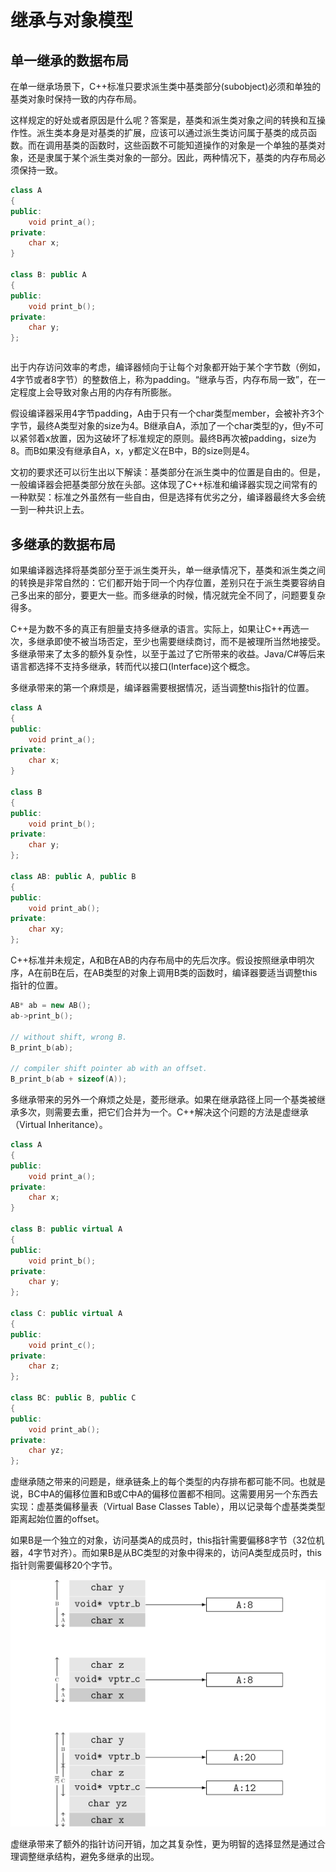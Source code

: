 # 继承与对象模型

## 单一继承的数据布局

在单一继承场景下，C++标准只要求派生类中基类部分(subobject)必须和单独的基类对象时保持一致的内存布局。

这样规定的好处或者原因是什么呢？答案是，基类和派生类对象之间的转换和互操作性。派生类本身是对基类的扩展，应该可以通过派生类访问属于基类的成员函数。而在调用基类的函数时，这些函数不可能知道操作的对象是一个单独的基类对象，还是隶属于某个派生类对象的一部分。因此，两种情况下，基类的内存布局必须保持一致。

```cpp
class A
{
public:
    void print_a();
private:
    char x;
}

class B: public A
{
public:
    void print_b();
private:
    char y;
};
```

```cpp

```

出于内存访问效率的考虑，编译器倾向于让每个对象都开始于某个字节数（例如，4字节或者8字节）的整数倍上，称为padding。“继承与否，内存布局一致”，在一定程度上会导致对象占用的内存有所膨胀。

假设编译器采用4字节padding，A由于只有一个char类型member，会被补齐3个字节，最终A类型对象的size为4。B继承自A，添加了一个char类型的y，但y不可以紧邻着x放置，因为这破坏了标准规定的原则。最终B再次被padding，size为8。而B如果没有继承自A，x，y都定义在B中，B的size则是4。

文初的要求还可以衍生出以下解读：基类部分在派生类中的位置是自由的。但是，一般编译器会把基类部分放在头部。这体现了C++标准和编译器实现之间常有的一种默契：标准之外虽然有一些自由，但是选择有优劣之分，编译器最终大多会统一到一种共识上去。


## 多继承的数据布局

如果编译器选择将基类部分至于派生类开头，单一继承情况下，基类和派生类之间的转换是非常自然的：它们都开始于同一个内存位置，差别只在于派生类要容纳自己多出来的部分，要更大一些。而多继承的时候，情况就完全不同了，问题要复杂得多。

C++是为数不多的真正有胆量支持多继承的语言。实际上，如果让C++再选一次，多继承即使不被当场否定，至少也需要继续商讨，而不是被理所当然地接受。多继承带来了太多的额外复杂性，以至于盖过了它所带来的收益。Java/C#等后来语言都选择不支持多继承，转而代以接口(Interface)这个概念。

多继承带来的第一个麻烦是，编译器需要根据情况，适当调整this指针的位置。

```cpp
class A
{
public:
    void print_a();
private:
    char x;
}

class B
{
public:
    void print_b();
private:
    char y;
};

class AB: public A, public B
{
public:
    void print_ab();
private:
    char xy;
};
```

C++标准并未规定，A和B在AB的内存布局中的先后次序。假设按照继承申明次序，A在前B在后，在AB类型的对象上调用B类的函数时，编译器要适当调整this指针的位置。

```cpp
AB* ab = new AB();
ab->print_b();

// without shift, wrong B.
B_print_b(ab);

// compiler shift pointer ab with an offset.
B_print_b(ab + sizeof(A));
```

多继承带来的另外一个麻烦之处是，菱形继承。如果在继承路径上同一个基类被继承多次，则需要去重，把它们合并为一个。C++解决这个问题的方法是虚继承（Virtual Inheritance）。

```cpp
class A
{
public:
    void print_a();
private:
    char x;
}

class B: public virtual A
{
public:
    void print_b();
private:
    char y;
};

class C: public virtual A
{
public:
    void print_c();
private:
    char z;
};

class BC: public B, public C
{
public:
    void print_ab();
private:
    char yz;
};
```

虚继承随之带来的问题是，继承链条上的每个类型的内存排布都可能不同。也就是说，BC中A的偏移位置和B或C中A的偏移位置都不相同。这需要用另一个东西去实现：虚基类偏移量表（Virtual Base Classes Table），用以记录每个虚基类类型距离起始位置的offset。

如果B是一个独立的对象，访问基类A的成员时，this指针需要偏移8字节（32位机器，4字节对齐）。而如果B是从BC类型的对象中得来的，访问A类型成员时，this指针则需要偏移20个字节。

![Virtual Inheritance and Memory Layouts](inherit.png)

虚继承带来了额外的指针访问开销，加之其复杂性，更为明智的选择显然是通过合理调整继承结构，避免多继承的出现。
